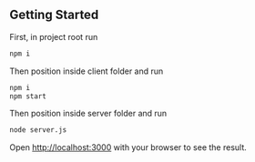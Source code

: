 ## Getting Started

First, in project root run

```bash
npm i
```

Then position inside client folder and run 

```bash
npm i
npm start
```

Then position inside server folder and run 

```bash
node server.js
```

Open [http://localhost:3000](http://localhost:3000) with your browser to see the result.
